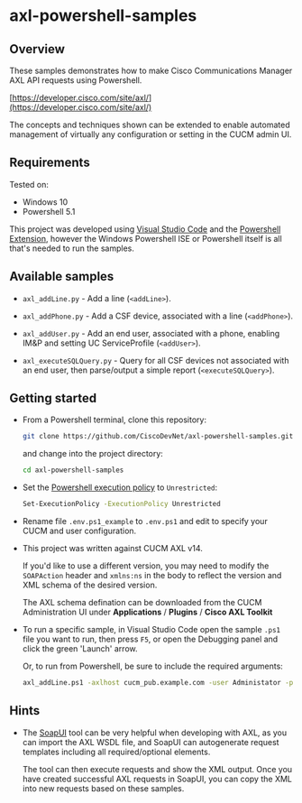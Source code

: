 # axl-powershell-samples

## Overview

These samples demonstrates how to make Cisco Communications Manager AXL API requests using Powershell.

[https://developer.cisco.com/site/axl/](https://developer.cisco.com/site/axl/)

The concepts and techniques shown can be extended to enable automated management of virtually any configuration or setting in the CUCM admin UI.

## Requirements

Tested on:

* Windows 10
* Powershell 5.1

This project was developed using [Visual Studio Code](https://code.visualstudio.com/) and the [Powershell Extension](https://code.visualstudio.com/docs/languages/powershell), however the Windows Powershell ISE or Powershell itself is all that's needed to run the samples.

## Available samples

* `axl_addLine.py` - Add a line (`<addLine>`).

* `axl_addPhone.py` - Add a CSF device, associated with a line (`<addPhone>`).

* `axl_addUser.py` - Add an end user, associated with a phone, enabling IM&P and setting UC ServiceProfile (`<addUser>`).

* `axl_executeSQLQuery.py` - Query for all CSF devices not associated with an end user, then parse/output a simple report (`<executeSQLQuery>`).

## Getting started

* From a Powershell terminal, clone this repository:

  ```bash
  git clone https://github.com/CiscoDevNet/axl-powershell-samples.git
  ````

  and change into the project directory:

  ```bash
  cd axl-powershell-samples
  ```

* Set the [Powershell execution policy](https://docs.microsoft.com/en-us/powershell/module/microsoft.powershell.core/about/about_scripts?view=powershell-7.2) to `Unrestricted`:

  ```bash
  Set-ExecutionPolicy -ExecutionPolicy Unrestricted
  ```

* Rename file `.env.ps1_example` to `.env.ps1` and edit to specify your CUCM and user configuration.

* This project was written against CUCM AXL v14.  

  If you'd like to use a different version, you may need to modify the `SOAPAction` header and `xmlns:ns` in the body to reflect the version and XML schema of the desired version.

    The AXL schema defination can be downloaded from the CUCM Administration UI under **Applications** / **Plugins** / **Cisco AXL Toolkit**

* To run a specific sample, in Visual Studio Code open the sample `.ps1` file you want to run, then press `F5`, or open the Debugging panel and click the green 'Launch' arrow.

  Or, to run from Powershell, be sure to include the required arguments:

  ```bash
  axl_addLine.ps1 -axlhost cucm_pub.example.com -user Administator -password ciscopsdt
  ```

## Hints

* The [SoapUI](https://www.soapui.org/) tool can be very helpful when developing with AXL, as you can import the AXL WSDL file, and SoapUI can autogenerate request templates including all required/optional elements.

  The tool can then execute requests and show the XML output.  Once you have created successful AXL requests in SoapUI, you can copy the XML into new requests based on these samples.